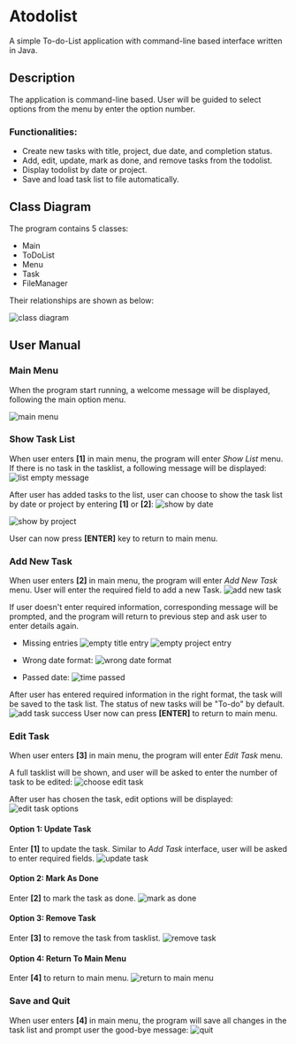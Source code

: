 # Atodolist

A simple To-do-List application with command-line based interface written in Java.

## Description
The application is command-line based. User will be guided to select options from the menu by enter the option number. 

### Functionalities:
- Create new tasks with title, project, due date, and completion status. 
- Add, edit, update, mark as done, and remove tasks from the todolist.
- Display todolist by date or project. 
- Save and load task list to file automatically.

## Class Diagram
The program contains 5 classes:
- Main
- ToDoList
- Menu
- Task
- FileManager

Their relationships are shown as below:

![class diagram](user_manual/class%20diagram.png)

## User Manual
### Main Menu
When the program start running, a welcome message will be displayed, following the main option menu.

![main menu](user_manual/main-menu.png)

### Show Task List
When user enters **[1]** in main menu, the program will enter _Show List_ menu.
If there is no task in the tasklist, a following message will be displayed:
![list empty message](user_manual/list-empty.png)

After user has added tasks to the list, user can choose to show the task list by date or project by entering **[1]** or **[2]**:
![show by date](user_manual/show-by-date.png)

![show by project](user_manual/show-by-project.png)

User can now press **[ENTER]** key to return to main menu.

### Add New Task
When user enters **[2]** in main menu, the program will enter _Add New Task_ menu.
User will enter the required field to add a new Task.
![add new task](user_manual/add-new-task.png)

If user doesn't enter required information, corresponding message will be prompted, and the program will return to previous step and ask user to enter details again.
- Missing entries
![empty title entry](user_manual/empty-title-entry.png)
![empty project entry](user_manual/empty-project-entry.png)

- Wrong date format:
![wrong date format](user_manual/wrong-date-format.png)

- Passed date: 
![time passed](user_manual/time-passed.png)

After user has entered required information in the right format, the task will be saved to the task list. The status of new tasks will be "To-do" by default.
![add task success](user_manual/add-task-success.png)
User now can press **[ENTER]** to return to main menu.

### Edit Task
When user enters **[3]** in main menu, the program will enter _Edit Task_ menu.

A full tasklist will be shown, and user will be asked to enter the number of task to be edited:
![choose edit task](user_manual/edit-task-choose-task.png)

 After user has chosen the task, edit options will be displayed:
![edit task options](user_manual/edit-task-option.png)

#### Option 1: Update Task
Enter **[1]** to update the task. Similar to _Add Task_ interface, user will be asked to enter required fields.
![update task](user_manual/update-task.png)

#### Option 2: Mark As Done
Enter **[2]** to mark the task as done.
![mark as done](user_manual/mark-as-done.png)

#### Option 3: Remove Task
Enter **[3]** to remove the task from tasklist.
![remove task](user_manual/remove-task.png)

#### Option 4: Return To Main Menu
Enter **[4]** to return to main menu.
![return to main menu](user_manual/return-to-main.png)

### Save and Quit
When user enters **[4]** in main menu, the program will save all changes in the task list and prompt user the good-bye message:
![quit](user_manual/quit.png)
